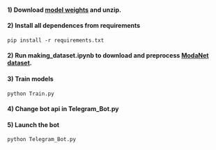 #### 1) Download [model weights](https://drive.google.com/file/d/1Hu1rmAB7rdxQ4wB6kTgCLs7qViGELG-j/view?usp=sharing) and unzip.
#### 2) Install all dependences from requirements
```
pip install -r requirements.txt
```
#### 2) Run making_dataset.ipynb to download and preprocess [ModaNet dataset](https://arxiv.org/pdf/1807.01394.pdf).
#### 3) Train models
```
python Train.py
```
#### 4) Change bot api in Telegram_Bot.py
#### 5) Launch the bot
```
python Telegram_Bot.py
```
